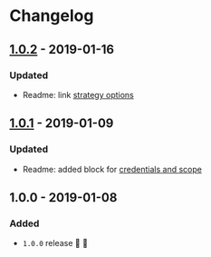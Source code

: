# Changelog


## [1.0.2](https://github.com/fs-opensource/hapi-auth-multiple-strategies/compare/v1.0.1...v1.0.2) - 2019-01-16

### Updated
- Readme: link [strategy options](https://github.com/fs-opensource/hapi-auth-multiple-strategies#authentication-strategy-options)


## [1.0.1](https://github.com/fs-opensource/hapi-auth-multiple-strategies/compare/v1.0.0...v1.0.1) - 2019-01-09

### Updated
- Readme: added block for [credentials and scope](https://github.com/fs-opensource/hapi-auth-multiple-strategies#credentials--scope)


## 1.0.0 - 2019-01-08

### Added
- `1.0.0` release 🚀 🎉
